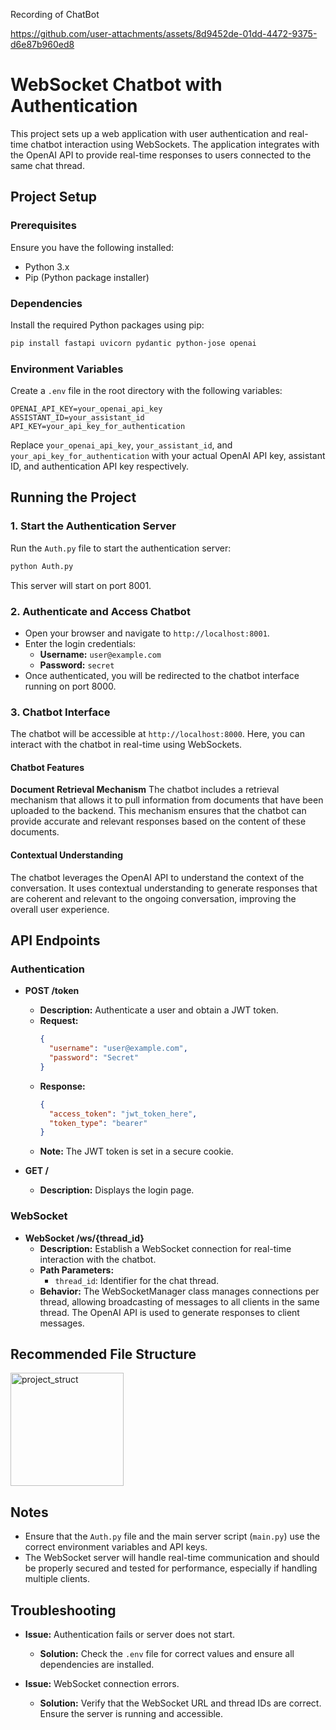 
Recording of ChatBot

https://github.com/user-attachments/assets/8d9452de-01dd-4472-9375-d6e87b960ed8


# WebSocket Chatbot with Authentication

This project sets up a web application with user authentication and real-time chatbot interaction using WebSockets. The application integrates with the OpenAI API to provide real-time responses to users connected to the same chat thread.

## Project Setup

### Prerequisites

Ensure you have the following installed:

- Python 3.x
- Pip (Python package installer)

### Dependencies

Install the required Python packages using pip:

```bash
pip install fastapi uvicorn pydantic python-jose openai
```

### Environment Variables

Create a `.env` file in the root directory with the following variables:

```
OPENAI_API_KEY=your_openai_api_key
ASSISTANT_ID=your_assistant_id
API_KEY=your_api_key_for_authentication
```

Replace `your_openai_api_key`, `your_assistant_id`, and `your_api_key_for_authentication` with your actual OpenAI API key, assistant ID, and authentication API key respectively.

## Running the Project

### 1. Start the Authentication Server

Run the `Auth.py` file to start the authentication server:

```bash
python Auth.py
```

This server will start on port 8001.

### 2. Authenticate and Access Chatbot

- Open your browser and navigate to `http://localhost:8001`.
- Enter the login credentials:
  - **Username:** `user@example.com`
  - **Password:** `secret`
- Once authenticated, you will be redirected to the chatbot interface running on port 8000.

### 3. Chatbot Interface

The chatbot will be accessible at `http://localhost:8000`. Here, you can interact with the chatbot in real-time using WebSockets.

#### Chatbot Features
**Document Retrieval Mechanism**
The chatbot includes a retrieval mechanism that allows it to pull information from documents that have been uploaded to the backend. This mechanism ensures that the chatbot can provide accurate and relevant responses based on the content of these documents.

#### Contextual Understanding
The chatbot leverages the OpenAI API to understand the context of the conversation. It uses contextual understanding to generate responses that are coherent and relevant to the ongoing conversation, improving the overall user experience.

## API Endpoints

### Authentication

- **POST /token**
  - **Description:** Authenticate a user and obtain a JWT token.
  - **Request:**
    ```json
    {
      "username": "user@example.com",
      "password": "Secret"
    }
    ```
  - **Response:**
    ```json
    {
      "access_token": "jwt_token_here",
      "token_type": "bearer"
    }
    ```
  - **Note:** The JWT token is set in a secure cookie.

- **GET /**
  - **Description:** Displays the login page.

### WebSocket

- **WebSocket /ws/{thread_id}**
  - **Description:** Establish a WebSocket connection for real-time interaction with the chatbot.
  - **Path Parameters:**
    - `thread_id`: Identifier for the chat thread.
  - **Behavior:** The WebSocketManager class manages connections per thread, allowing broadcasting of messages to all clients in the same thread. The OpenAI API is used to generate responses to client messages.

## Recommended File Structure

<img width="181" alt="project_struct" src="https://github.com/user-attachments/assets/98977238-8883-40a7-97af-f0503c05bb4f">



## Notes

- Ensure that the `Auth.py` file and the main server script (`main.py`) use the correct environment variables and API keys.
- The WebSocket server will handle real-time communication and should be properly secured and tested for performance, especially if handling multiple clients.

## Troubleshooting

- **Issue:** Authentication fails or server does not start.
  - **Solution:** Check the `.env` file for correct values and ensure all dependencies are installed.

- **Issue:** WebSocket connection errors.
  - **Solution:** Verify that the WebSocket URL and thread IDs are correct. Ensure the server is running and accessible.



